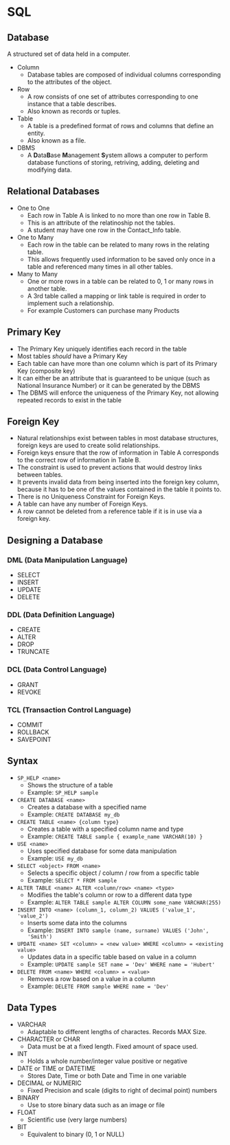 # SQL

## Database

A structured set of data held in a computer.

- Column
  - Database tables are composed of individual columns corresponding to the attributes of the object.
- Row
  - A row consists of one set of attributes corresponding to one instance that a table describes.
  - Also known as records or tuples.
- Table
  - A table is a predefined format of rows and columns that define an entity.
  - Also known as a file.
- DBMS
  - A **D**ata**B**ase **M**anagement **S**ystem allows a computer to perform database functions of storing, retriving, adding, deleting and modifying data.

## Relational Databases

- One to One
  - Each row in Table A is linked to no more than one row in Table B.
  - This is an attribute of the relatinoship not the tables.
  - A student may have one row in the Contact_Info table.
- One to Many
  - Each row in the table can be related to many rows in the relating table.
  - This allows frequently used information to be saved only once in a table and referenced many times in all other tables.
- Many to Many
  - One or more rows in a table can be related to 0, 1 or many rows in another table.
  - A 3rd table called a mapping or link table is required in order to implement such a relationship.
  - For example Customers can purchase many Products

## Primary Key

- The Primary Key uniquely identifies each record in the table
- Most tables _should_ have a Primary Key
- Each table can have more than one column which is part of its Primary Key (composite key)
- It can either be an attribute that is guaranteed to be unique (such as National Insurance Number) or it can be generated by the DBMS
- The DBMS will enforce the uniqueness of the Primary Key, not allowing repeated records to exist in the table

## Foreign Key

- Natural relationships exist between tables in most database structures, foreign keys are used to create solid relationships.
- Foreign keys ensure that the row of information in Table A corresponds to the correct row of information in Table B.
- The constraint is used to prevent actions that would destroy links between tables.
- It prevents invalid data from being inserted into the foreign key column, because it has to be one of the values contained in the table it points to.
- There is no Uniqueness Constraint for Foreign Keys.
- A table can have any number of Foreign Keys.
- A row cannot be deleted from a reference table if it is in use via a foreign key.

## Designing a Database

### DML (Data Manipulation Language)

- SELECT
- INSERT
- UPDATE
- DELETE

### DDL (Data Definition Language)

- CREATE
- ALTER
- DROP
- TRUNCATE

### DCL (Data Control Language)

- GRANT
- REVOKE

### TCL (Transaction Control Language)

- COMMIT
- ROLLBACK
- SAVEPOINT

## Syntax

- `SP_HELP <name>`
  - Shows the structure of a table
  - Example: `SP_HELP sample`
- `CREATE DATABASE <name>`
  - Creates a database with a specified name
  - Example: `CREATE DATABASE my_db`
- `CREATE TABLE <name> {column type}`
  - Creates a table with a specified column name and type
  - Example: `CREATE TABLE sample { example_name VARCHAR(10) }`
- `USE <name>`
  - Uses specified database for some data manipulation
  - Example: `USE my_db`
- `SELECT <object> FROM <name>`
  - Selects a specific object / column / row from a specific table
  - Example: `SELECT * FROM sample`
- `ALTER TABLE <name> ALTER <column/row> <name> <type>`
  - Modifies the table's column or row to a different data type
  - Example: `ALTER TABLE sample ALTER COLUMN some_name VARCHAR(255)`
- `INSERT INTO <name> (column_1, column_2) VALUES ('value_1', 'value_2')`
  - Inserts some data into the columns
  - Example: `INSERT INTO sample (name, surname) VALUES ('John', 'Smith')`
- `UPDATE <name> SET <column> = <new value> WHERE <column> = <existing value>`
  - Updates data in a specific table based on value in a column
  - Example: `UPDATE sample SET name = 'Dev' WHERE name = 'Hubert'`
- `DELETE FROM <name> WHERE <column> = <value>`
  - Removes a row based on a value in a column
  - Example: `DELETE FROM sample WHERE name = 'Dev'`

## Data Types

- VARCHAR
  - Adaptable to different lengths of charactes. Records MAX Size.
- CHARACTER or CHAR
  - Data must be at a fixed length. Fixed amount of space used.
- INT
  - Holds a whole number/integer value positive or negative
- DATE or TIME or DATETIME
  - Stores Date, Time or both Date and Time in one variable
- DECIMAL or NUMERIC
  - Fixed Precision and scale (digits to right of decimal point) numbers
- BINARY
  - Use to store binary data such as an image or file
- FLOAT
  - Scientific use (very large numbers)
- BIT
  - Equivalent to binary (0, 1 or NULL)
